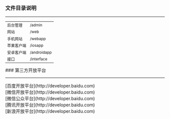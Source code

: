 ### 文件目录说明
<hr/>
<table style="font-size:12px">
<tr>
<td>后台管理</td>
<td>/admin</td>
</tr>
<tr>
<td>网站</td>
<td>/web</td>
</tr>
<tr>
<td>手机网站</td>
<td>/webapp</td>
</tr>
<tr>
<td>苹果客户端</td>
<td>/iosapp</td>
</tr>
<tr>
<td>安卓客户端</td>
<td>/androidapp</td>
</tr>
<tr>
<td>接口</td>
<td>/interface</td>
</tr>
</table>
### 第三方开放平台
<hr/>
[百度开放平台](http://developer.baidu.com)<br/>
[微信开放平台](http://developer.baidu.com)<br/>
[微信公众平台](http://developer.baidu.com)<br/>
[腾讯开放平台](http://developer.baidu.com)<br/>
[新浪开放平台](http://developer.baidu.com)<br/>